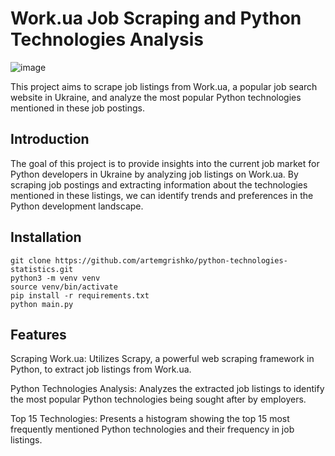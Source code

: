 ﻿# Work.ua Job Scraping and Python Technologies Analysis

 ![image](https://github.com/artemgrishko/python-technologies-statistics/assets/148801917/429a806e-6af0-40cd-9060-8e3d276c313d)


This project aims to scrape job listings from Work.ua, a popular job search website in Ukraine, and analyze the most popular Python technologies mentioned in these job postings.

## Introduction

The goal of this project is to provide insights into the current job market for Python developers in Ukraine by analyzing job listings on Work.ua. By scraping job postings and extracting information about the technologies mentioned in these listings, we can identify trends and preferences in the Python development landscape.

## Installation

```shell
git clone https://github.com/artemgrishko/python-technologies-statistics.git
python3 -m venv venv
source venv/bin/activate
pip install -r requirements.txt
python main.py
```

## Features

Scraping Work.ua: Utilizes Scrapy, a powerful web scraping framework in Python, to extract job listings from Work.ua.

Python Technologies Analysis: Analyzes the extracted job listings to identify the most popular Python technologies being sought after by employers.

Top 15 Technologies: Presents a histogram showing the top 15 most frequently mentioned Python technologies and their frequency in job listings.
